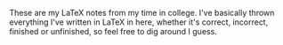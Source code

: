 These are my LaTeX notes from my time in college. I've basically thrown everything I've written in LaTeX in here, whether it's correct, incorrect, finished or unfinished, so feel free to dig around I guess.
